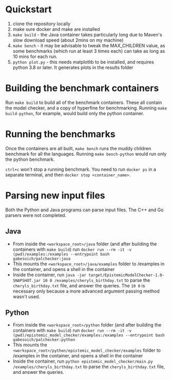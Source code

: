 # Quickstart

1. clone the repository locally
1. make sure docker and make are installed
1. `make build` - the Java container takes particularly long due to Maven's slow download speed (about 2mins on my machine)
1. `make bench` - it may be advisable to tweak the MAX_CHILDREN value, as some benchmarks (which run at least 3 times each) can take as long as 10 mins for each run.
1. `python plot.py` - this needs matplotlib to be installed, and requires python 3.8 or later. It generates plots in the results folder

# Building the benchmark containers

Run `make build` to build all of the benchmark containers. These all contain the model checker, and a copy of hyperfine for benchmarking. Running `make build-python`, for example, would build only the python container.

# Running the benchmarks

Once the containers are all built, `make bench` runs the muddy children benchmark for all the languages. Running `make bench-python` would run only the python benchmark.

`ctrl+c` won't stop a running benchmark. You need to run `docker ps` in a separate terminal, and then `docker stop <container_name>`.

# Parsing new input files

Both the Python and Java programs can parse input files. The C++ and Go parsers were not completed.

## Java

-   From inside the `<workspace_root>/java` folder (and after building the containers with `make build`) run `docker run --rm -it -v (pwd)/examples:/examples --entrypoint bash gabesoich/palchecker:java`
-   This mounts the `<workspace_root>/java/examples` folder to /examples in the container, and opens a shell in the container
-   Inside the container, run `java -jar target/EpistemicModelChecker-1.0-SNAPSHOT.jar 10 0 /examples/cheryls_birthday.txt` to parse the `cheryls_birthday.txt` file, and answer the queries. The `10 0` is necessary only because a more advanced argument passing method wasn't used.

## Python

-   From inside the `<workspace_root>/python` folder (and after building the containers with `make build`) run `docker run --rm -it -v (pwd)/epistemic_model_checker/examples:/examples --entrypoint bash gabesoich/palchecker:python`
-   This mounts the `<workspace_root>/python/epistemic_model_checker/examples` folder to /examples in the container, and opens a shell in the container
-   Inside the container, run `python epistemic_model_checker/main.py /examples/cheryls_birthday.txt` to parse the `cheryls_birthday.txt` file, and answer the queries.
